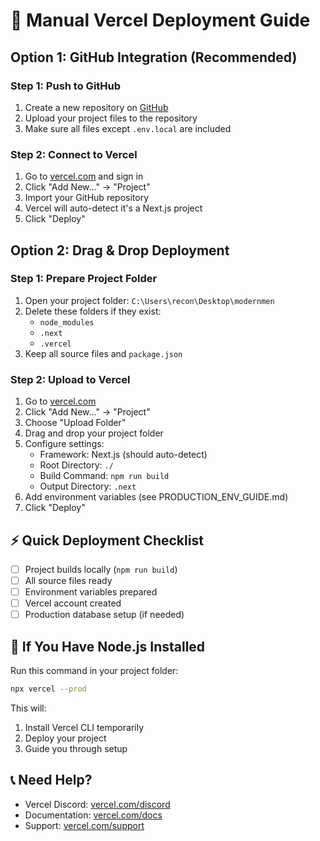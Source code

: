 # 🚀 Manual Vercel Deployment Guide

## Option 1: GitHub Integration (Recommended)

### Step 1: Push to GitHub
1. Create a new repository on [GitHub](https://github.com)
2. Upload your project files to the repository
3. Make sure all files except `.env.local` are included

### Step 2: Connect to Vercel
1. Go to [vercel.com](https://vercel.com) and sign in
2. Click "Add New..." → "Project"
3. Import your GitHub repository
4. Vercel will auto-detect it's a Next.js project
5. Click "Deploy"

## Option 2: Drag & Drop Deployment

### Step 1: Prepare Project Folder
1. Open your project folder: `C:\Users\recon\Desktop\modernmen`
2. Delete these folders if they exist:
   - `node_modules`
   - `.next`
   - `.vercel`
3. Keep all source files and `package.json`

### Step 2: Upload to Vercel
1. Go to [vercel.com](https://vercel.com)
2. Click "Add New..." → "Project"
3. Choose "Upload Folder"
4. Drag and drop your project folder
5. Configure settings:
   - Framework: Next.js (should auto-detect)
   - Root Directory: `./` 
   - Build Command: `npm run build`
   - Output Directory: `.next`
6. Add environment variables (see PRODUCTION_ENV_GUIDE.md)
7. Click "Deploy"

## ⚡ Quick Deployment Checklist

- [ ] Project builds locally (`npm run build`)
- [ ] All source files ready
- [ ] Environment variables prepared
- [ ] Vercel account created
- [ ] Production database setup (if needed)

## 🔧 If You Have Node.js Installed

Run this command in your project folder:
```bash
npx vercel --prod
```

This will:
1. Install Vercel CLI temporarily
2. Deploy your project
3. Guide you through setup

## 📞 Need Help?

- Vercel Discord: [vercel.com/discord](https://vercel.com/discord)
- Documentation: [vercel.com/docs](https://vercel.com/docs)
- Support: [vercel.com/support](https://vercel.com/support)